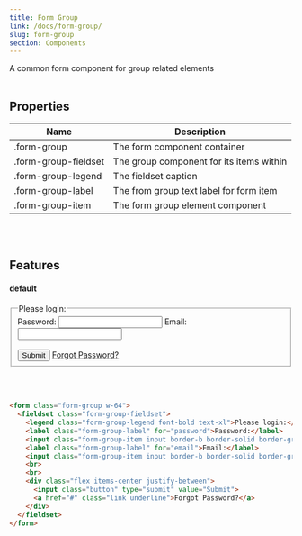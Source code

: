 ```yaml
---
title: Form Group
link: /docs/form-group/
slug: form-group
section: Components
---
```


A common form component for group related elements
<br>
<br>


## Properties
<table class="ro-table-group ro-table-group-outline">
  <thead>
    <tr>
      <th>Name</th>
      <th>Description</th>
    </tr>
  </thead>
  <tbody class="align-baseline">
    <tr>
      <td>.form-group</td>
      <td>
        The form component container
      </td>
    </tr>
    <tr>
      <td>.form-group-fieldset</td>
      <td>
        The group component for its items within
      </td>
    </tr>
    <tr>
      <td>.form-group-legend</td>
      <td>
        The fieldset caption
      </td>
    </tr>
    <tr>
      <td>.form-group-label</td>
      <td>
        The from group text label for form item
      </td>
    </tr>
    <tr>
      <td>.form-group-item</td>
      <td>
        The form group element component
      </td>
    </tr>
  </tbody>
</table>
<br>
<br>


## Features
#### default
<form class="form-group flex">
  <fieldset class="form-group-fieldset mx-auto w-64">
    <legend class="form-group-legend font-bold text-xl">Please login:</legend>
    <label class="form-group-label" for="password">Password:</label>
    <input class="form-group-item input border-b border-solid border-gray-500" type="text" id="paddword" name="password">
    <label class="form-group-label" for="email">Email:</label>
    <input class="form-group-item input border-b border-solid border-gray-500" type="email" id="email" name="email">
    <br>
    <br>
    <div class="flex items-center justify-between">
      <input class="button" type="submit" value="Submit">
      <a href="#" class="link underline">Forgot Password?</a>
    </div>
  </fieldset>
</form>
<br>
<br>


```html {}
<form class="form-group w-64">
  <fieldset class="form-group-fieldset">
    <legend class="form-group-legend font-bold text-xl">Please login:</legend>
    <label class="form-group-label" for="password">Password:</label>
    <input class="form-group-item input border-b border-solid border-gray-500" type="text" id="paddword" name="password">
    <label class="form-group-label" for="email">Email:</label>
    <input class="form-group-item input border-b border-solid border-gray-500" type="email" id="email" name="email">
    <br>
    <br>
    <div class="flex items-center justify-between">
      <input class="button" type="submit" value="Submit">
      <a href="#" class="link underline">Forgot Password?</a>
    </div>
  </fieldset>
</form>
```